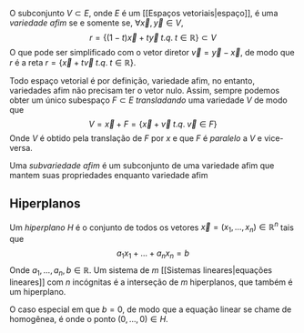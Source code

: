 O subconjunto $V \subset E$, onde $E$ é um [[Espaços vetoriais|espaço]], é uma *variedade afim* se e somente se, $\forall \vec x, \vec y \in V,$
$$r = \{(1-t) \vec x + t \vec y \;t.q.\; t \in \mathbb R\} \subset V$$
O que pode ser simplificado com o vetor diretor $\vec v = \vec y - \vec x$, de modo que $r$ é a reta $r = \{\vec x + t \vec v \;t.q.\; t \in \mathbb R \}$.

Todo espaço vetorial é por definição, variedade afim, no entanto, variedades afim não precisam ter o vetor nulo. Assim, sempre podemos obter um único subespaço $F \subset E$ *transladando* uma variedade $V$ de modo que
$$V = \vec x + F = \{\vec x + \vec v \; t.q.\; \vec v \in F\}$$
Onde $V$ é obtido pela translação de $F$ por $x$ e que $F$ é *paralelo* a $V$ e vice-versa.

Uma *subvariedade afim* é um subconjunto de uma variedade afim que mantem suas propriedades enquanto variedade afim

## Hiperplanos
Um *hiperplano* $H$ é o conjunto de todos os vetores $\vec x = (x_1, \dots, x_n) \in \mathbb R^n$ tais que
$$a_1 x_1 + \dots + a_n x_n = b$$
Onde $a_1, \dots, a_n, b \in \mathbb R$. Um sistema de $m$ [[Sistemas lineares|equações lineares]] com $n$ incógnitas é a interseção de $m$ hiperplanos, que também é um hiperplano.

O caso especial em que $b = 0$, de modo que a equação linear se chame de homogênea, é onde o ponto $(0, \dots, 0) \in H$.
